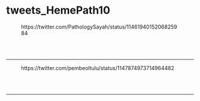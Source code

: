# tweets_HemePath10


<figure class="wp-block-embed-twitter wp-block-embed is-type-rich">
<div class="wp-block-embed__wrapper">
https://twitter.com/PathologySayah/status/1146194015206825984</div></figure>
<br>
<br>
<hr>

<figure class="wp-block-embed-twitter wp-block-embed is-type-rich">
<div class="wp-block-embed__wrapper">
https://twitter.com/pembeoltulu/status/1147874973714964482</div></figure>
<br>
<br>
<hr>
